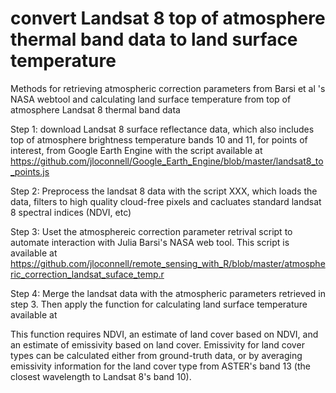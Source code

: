 # convert Landsat 8 top of atmosphere thermal band data to land surface temperature
Methods for retrieving atmospheric correction parameters from Barsi et al 's NASA webtool 
and calculating land surface temperature from top of atmosphere Landsat 8 thermal band data

Step 1: download Landsat 8 surface reflectance data, which also includes top of atmosphere brightness temperature bands 10 and 11,  for points of interest, from Google Earth Engine with the script available at https://github.com/jloconnell/Google_Earth_Engine/blob/master/landsat8_to_points.js

Step 2: Preprocess the landsat 8 data with the script XXX, which loads the data, filters to high quality cloud-free pixels and cacluates standard landsat 8 spectral indices (NDVI, etc)

Step 3: Uset the atmosphereic correction parameter retrival script to automate interaction with Julia Barsi's NASA web tool. This script is available at https://github.com/jloconnell/remote_sensing_with_R/blob/master/atmospheric_correction_landsat_suface_temp.r 

Step 4: Merge the landsat data with the atmospheric parameters retrieved in step 3. Then apply the function for calculating land surface temperature available at 

This function requires NDVI, an estimate of land cover based on NDVI, and an estimate of emissivity based on land cover. Emissivity for land cover types can be calculated either from ground-truth data, or by averaging emissivity information for the land cover type from ASTER's band 13 (the closest wavelength to Landsat 8's band 10). 
